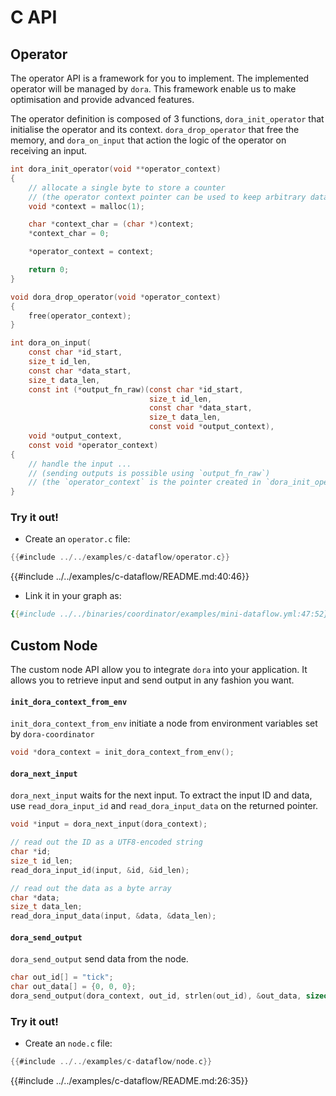 # C API

## Operator

The operator API is a framework for you to implement. The implemented operator will be managed by `dora`. This framework enable us to make optimisation and provide advanced features.

The operator definition is composed of 3 functions, `dora_init_operator` that initialise the operator and its context. `dora_drop_operator` that free the memory, and `dora_on_input` that action the logic of the operator on receiving an input.

```c
int dora_init_operator(void **operator_context)
{
    // allocate a single byte to store a counter
    // (the operator context pointer can be used to keep arbitrary data between calls)
    void *context = malloc(1);

    char *context_char = (char *)context;
    *context_char = 0;

    *operator_context = context;

    return 0;
}

void dora_drop_operator(void *operator_context)
{
    free(operator_context);
}

int dora_on_input(
    const char *id_start,
    size_t id_len,
    const char *data_start,
    size_t data_len,
    const int (*output_fn_raw)(const char *id_start,
                               size_t id_len,
                               const char *data_start,
                               size_t data_len,
                               const void *output_context),
    void *output_context,
    const void *operator_context)
{
    // handle the input ...
    // (sending outputs is possible using `output_fn_raw`)
    // (the `operator_context` is the pointer created in `dora_init_operator`, i.e., a counter in our case)
}
```
### Try it out!

- Create an `operator.c` file:
```c
{{#include ../../examples/c-dataflow/operator.c}}
```

{{#include ../../examples/c-dataflow/README.md:40:46}}

- Link it in your graph as:
```yaml
{{#include ../../binaries/coordinator/examples/mini-dataflow.yml:47:52}}
```

## Custom Node

The custom node API allow you to integrate `dora` into your application. It allows you to retrieve input and send output in any fashion you want. 

#### `init_dora_context_from_env`

`init_dora_context_from_env` initiate a node from environment variables set by `dora-coordinator` 

```c
void *dora_context = init_dora_context_from_env();
```

#### `dora_next_input`

`dora_next_input` waits for the next input. To extract the input ID and data, use `read_dora_input_id`  and `read_dora_input_data` on the returned pointer.

```c
void *input = dora_next_input(dora_context);

// read out the ID as a UTF8-encoded string
char *id;
size_t id_len;
read_dora_input_id(input, &id, &id_len);

// read out the data as a byte array
char *data;
size_t data_len;
read_dora_input_data(input, &data, &data_len);
```

#### `dora_send_output`

`dora_send_output` send data from the node.

```c
char out_id[] = "tick";
char out_data[] = {0, 0, 0};
dora_send_output(dora_context, out_id, strlen(out_id), &out_data, sizeof out_data);
```
### Try it out!

- Create an `node.c` file:
```c
{{#include ../../examples/c-dataflow/node.c}}
```

{{#include ../../examples/c-dataflow/README.md:26:35}}
